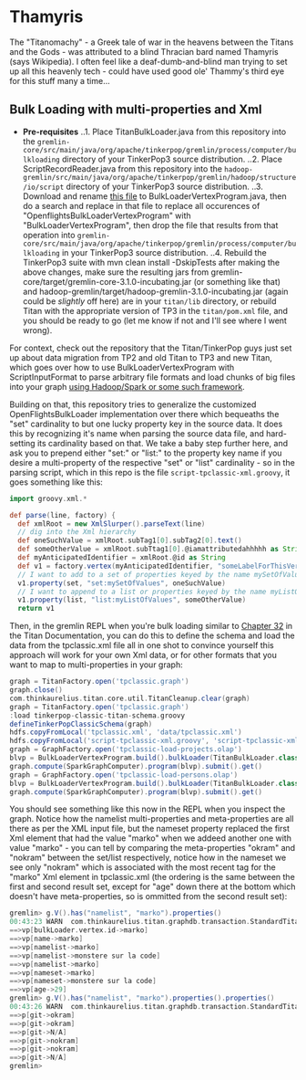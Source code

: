# Thamyris
The "Titanomachy" - a Greek tale of war in the heavens between the Titans and the Gods - was attributed to a blind Thracian bard named Thamyris (says Wikipedia). I often feel like a deaf-dumb-and-blind man trying to set up all this heavenly tech - could have used good ole' Thammy's third eye for this stuff many a time...

## Bulk Loading with multi-properties and Xml

* **Pre-requisites**
..1. Place TitanBulkLoader.java from this repository into the `gremlin-core/src/main/java/org/apache/tinkerpop/gremlin/process/computer/bulkloading` directory of your TinkerPop3 source distribution.
..2. Place ScriptRecordReader.java from this repository into the `hadoop-gremlin/src/main/java/org/apache/tinkerpop/gremlin/hadoop/structure/io/script` directory of your TinkerPop3 source distribution.
..3. Download and rename [this file](https://github.com/dkuppitz/openflights/blob/master/src/main/java/com/datastax/openflights/OpenflightsBulkLoaderVertexProgram.java "OpenflightsBulkLoaderVertexProgram.java") to BulkLoaderVertexProgram.java, then do a search and replace in that file to replace all occurences of "OpenflightsBulkLoaderVertexProgram" with "BulkLoaderVertexProgram", then drop the file that results from that operation into `gremlin-core/src/main/java/org/apache/tinkerpop/gremlin/process/computer/bulkloading` in your TinkerPop3 source distribution.
..4. Rebuild the TinkerPop3 suite with mvn clean install -DskipTests after making the above changes, make sure the resulting jars from gremlin-core/target/gremlin-core-3.1.0-incubating.jar (or something like that) and hadoop-gremlin/target/hadoop-gremlin-3.1.0-incubating.jar (again could be *slightly* off here) are in your `titan/lib` directory, or rebuild Titan with the appropriate version of TP3 in the `titan/pom.xml` file, and you should be ready to go (let me know if not and I'll see where I went wrong).

For context, check out the repository that the Titan/TinkerPop guys just set up about data migration from TP2 and old Titan to TP3 and new Titan, which goes over how to use BulkLoaderVertexProgram with ScriptInputFormat to parse arbitrary file formats and load chunks of big files into your graph [using Hadoop/Spark or some such framework](https://github.com/dkuppitz/openflights "Openflights").

Building on that, this repository tries to generalize the customized OpenFlightsBulkLoader implementation over there which bequeaths the "set" cardinality to but one lucky property key in the source data. It does this by recognizing it's name when parsing the source data file, and hard-setting its cardinality based on that. We take a baby step further here, and ask you to prepend either "set:" or "list:" to the property key name if you desire a multi-property of the respective "set" or "list" cardinality - so in the parsing script, which in this repo is the file `script-tpclassic-xml.groovy`, it goes something like this:

```groovy
import groovy.xml.*

def parse(line, factory) {
  def xmlRoot = new XmlSlurper().parseText(line)
  // dig into the Xml hierarchy
  def oneSuchValue = xmlRoot.subTag1[0].subTag2[0].text()
  def someOtherValue = xmlRoot.subTtag1[0].@iamattributedahhhhh as String
  def myAnticipatedIdentifier = xmlRoot.@id as String
  def v1 = factory.vertex(myAnticipatedIdentifier, "someLabelForThisVertex")
  // I want to add to a set of properties keyed by the name mySetOfValues
  v1.property(set, "set:mySetOfValues", oneSuchValue)
  // I want to append to a list or properties keyed by the name myListOfValues
  v1.property(list, "list:myListOfValues", someOtherValue)
  return v1
```

Then, in the gremlin REPL when you're bulk loading similar to [Chapter 32](http://s3.thinkaurelius.com/docs/titan/1.0.0/titan-hadoop-tp3.html "Titan Docs") in the Titan Documentation, you can do this to define the schema and load the data from the tpclassic.xml file all in one shot to convince yourself this approach will work for your own Xml data, or for other formats that you want to map to multi-properties in your graph:

```groovy
graph = TitanFactory.open('tpclassic.graph')
graph.close()
com.thinkaurelius.titan.core.util.TitanCleanup.clear(graph)
graph = TitanFactory.open('tpclassic.graph')
:load tinkerpop-classic-titan-schema.groovy
defineTinkerPopClassicSchema(graph)
hdfs.copyFromLocal('tpclassic.xml', 'data/tpclassic.xml')
hdfs.copyFromLocal('script-tpclassic-xml.groovy', 'script-tpclassic-xml.groovy')
graph = GraphFactory.open('tpclassic-load-projects.olap')
blvp = BulkLoaderVertexProgram.build().bulkLoader(TitanBulkLoader.class).intermediateBatchSize(2).writeGraph('tpclassic.graph').create(graph)
graph.compute(SparkGraphComputer).program(blvp).submit().get()
graph = GraphFactory.open('tpclassic-load-persons.olap')
blvp = BulkLoaderVertexProgram.build().bulkLoader(TitanBulkLoader.class).intermediateBatchSize(2).writeGraph('tpclassic.graph').create(graph)
graph.compute(SparkGraphComputer).program(blvp).submit().get()
```

You should see something like this now in the REPL when you inspect the graph. Notice how the namelist multi-properties and meta-properties are all there as per the XML input file, but the nameset property replaced the first <name> Xml element that had the value "marko" when we addeed another one with value "marko" - you can tell by comparing the meta-properties "okram" and "nokram" between the set/list respectively, notice how in the nameset we see only "nokram" which is associated with the most recent <name> tag for the "marko" <person> Xml element in tpclassic.xml (the ordering is the same between the first and second result set, except for "age" down there at the bottom which doesn't have meta-properties, so is ommitted from the second result set):

```groovy
gremlin> g.V().has("namelist", "marko").properties()
00:43:23 WARN  com.thinkaurelius.titan.graphdb.transaction.StandardTitanTx  - Query requires iterating over all vertices [(namelist = marko)]. For better performance, use indexes
==>vp[bulkLoader.vertex.id->marko]
==>vp[name->marko]
==>vp[namelist->marko]
==>vp[namelist->monstere sur la code]
==>vp[namelist->marko]
==>vp[nameset->marko]
==>vp[nameset->monstere sur la code]
==>vp[age->29]
gremlin> g.V().has("namelist", "marko").properties().properties()
00:43:26 WARN  com.thinkaurelius.titan.graphdb.transaction.StandardTitanTx  - Query requires iterating over all vertices [(namelist = marko)]. For better performance, use indexes
==>p[git->okram]
==>p[git->okram]
==>p[git->N/A]
==>p[git->nokram]
==>p[git->nokram]
==>p[git->N/A]
gremlin> 
```
